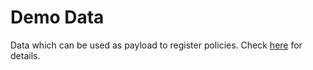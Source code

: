 # Demo Data

Data which can be used as payload to register policies. Check [here](../README.md) for details.